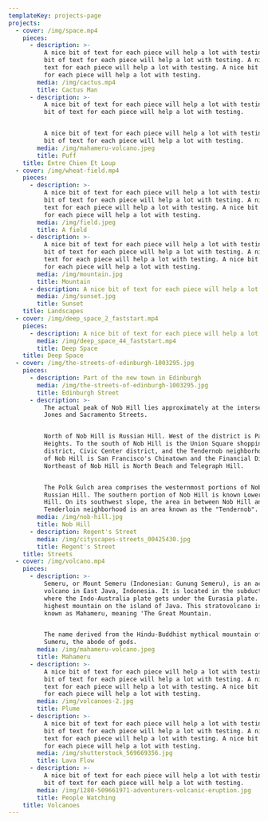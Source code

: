 ```yaml
---
templateKey: projects-page
projects:
  - cover: /img/space.mp4
    pieces:
      - description: >-
          A nice bit of text for each piece will help a lot with testing. A nice
          bit of text for each piece will help a lot with testing. A nice bit of
          text for each piece will help a lot with testing. A nice bit of text
          for each piece will help a lot with testing.
        media: /img/cactus.mp4
        title: Cactus Man
      - description: >-
          A nice bit of text for each piece will help a lot with testing. A nice
          bit of text for each piece will help a lot with testing. 


          A nice bit of text for each piece will help a lot with testing. A nice
          bit of text for each piece will help a lot with testing.
        media: /img/mahameru-volcano.jpeg
        title: Puff
    title: Entre Chien Et Loup
  - cover: /img/wheat-field.mp4
    pieces:
      - description: >-
          A nice bit of text for each piece will help a lot with testing. A nice
          bit of text for each piece will help a lot with testing. A nice bit of
          text for each piece will help a lot with testing. A nice bit of text
          for each piece will help a lot with testing.
        media: /img/field.jpeg
        title: A field
      - description: >-
          A nice bit of text for each piece will help a lot with testing. A nice
          bit of text for each piece will help a lot with testing. A nice bit of
          text for each piece will help a lot with testing. A nice bit of text
          for each piece will help a lot with testing.
        media: /img/mountain.jpg
        title: Mountain
      - description: A nice bit of text for each piece will help a lot with testing.
        media: /img/sunset.jpg
        title: Sunset
    title: Landscapes
  - cover: /img/deep_space_2_faststart.mp4
    pieces:
      - description: A nice bit of text for each piece will help a lot with testing.
        media: /img/deep_space_44_faststart.mp4
        title: Deep Space
    title: Deep Space
  - cover: /img/the-streets-of-edinburgh-1003295.jpg
    pieces:
      - description: Part of the new town in Edinburgh
        media: /img/the-streets-of-edinburgh-1003295.jpg
        title: Edinburgh Street
      - description: >-
          The actual peak of Nob Hill lies approximately at the intersection of
          Jones and Sacramento Streets.


          North of Nob Hill is Russian Hill. West of the district is Pacific
          Heights. To the south of Nob Hill is the Union Square shopping
          district, Civic Center district, and the Tendernob neighborhood. East
          of Nob Hill is San Francisco's Chinatown and the Financial District.
          Northeast of Nob Hill is North Beach and Telegraph Hill.


          The Polk Gulch area comprises the westernmost portions of Nob Hill and
          Russian Hill. The southern portion of Nob Hill is known Lower Nob
          Hill. On its southwest slope, the area in between Nob Hill and the
          Tenderloin neighborhood is an area known as the "Tendernob".
        media: /img/nob-hill.jpg
        title: Nob Hill
      - description: Regent's Street
        media: /img/cityscapes-streets_00425430.jpg
        title: Regent's Street
    title: Streets
  - cover: /img/volcano.mp4
    pieces:
      - description: >-
          Semeru, or Mount Semeru (Indonesian: Gunung Semeru), is an active
          volcano in East Java, Indonesia. It is located in the subduction zone,
          where the Indo-Australia plate gets under the Eurasia plate. It is the
          highest mountain on the island of Java. This stratovolcano is also
          known as Mahameru, meaning 'The Great Mountain.


          The name derived from the Hindu-Buddhist mythical mountain of Meru or
          Sumeru, the abode of gods.
        media: /img/mahameru-volcano.jpeg
        title: Mahameru
      - description: >-
          A nice bit of text for each piece will help a lot with testing. A nice
          bit of text for each piece will help a lot with testing. A nice bit of
          text for each piece will help a lot with testing. A nice bit of text
          for each piece will help a lot with testing.
        media: /img/volcanoes-2.jpg
        title: Plume
      - description: >-
          A nice bit of text for each piece will help a lot with testing. A nice
          bit of text for each piece will help a lot with testing. A nice bit of
          text for each piece will help a lot with testing. A nice bit of text
          for each piece will help a lot with testing.
        media: /img/shutterstock_569669356.jpg
        title: Lava Flow
      - description: >-
          A nice bit of text for each piece will help a lot with testing. A nice
          bit of text for each piece will help a lot with testing.
        media: /img/1280-509661971-adventurers-volcanic-eruption.jpg
        title: People Watching
    title: Volcanoes
---
```


